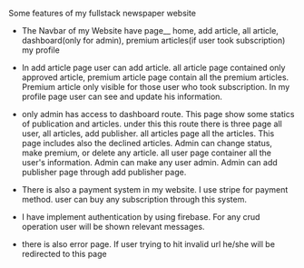Some features of my fullstack newspaper website
- The Navbar of my Website have page__ home, add article, all article, dashboard(only for admin), premium articles(if user took subscription) my profile

- In add article page user can add article. all article page contained only approved article, premium article page contain all the premium articles. Premium article only visible for those user who took subscription. In my profile page user can see and update his information.

- only admin has access to dashboard route. This page show some statics of publication and articles. 
under this this route there is three page all user, all articles, add publisher. all articles page all the articles. This page includes also the declined articles. Admin can change status, make premium, or delete any article. all user page container all the user's information. Admin can make any user admin. Admin can add publisher page through add publisher page.

- There is also a payment system in my website. I use stripe for payment method. user can buy any subscription through this system.

- I have implement authentication by using firebase. For any crud operation user will be shown relevant messages. 

- there is also error page. If user trying to hit invalid url he/she will be redirected to this page